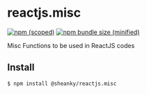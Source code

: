 # reactjs.misc

[![npm (scoped)](https://img.shields.io/npm/v/@bamblehorse/tiny.svg)](https://www.npmjs.com/package/@sheanky/reactjs.misc)
[![npm bundle size (minified)](https://img.shields.io/bundlephobia/min/@bamblehorse/tiny.svg)](https://www.npmjs.com/package/@sheanky/reactjs.misc)

Misc Functions to be used in ReactJS codes

## Install

```
$ npm install @sheanky/reactjs.misc
```
